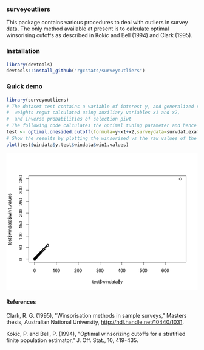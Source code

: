 <!-- README.md is generated from README.Rmd. Please edit that file -->
### surveyoutliers

This package contains various procedures to deal with outliers in survey data. The only method available at present is to calculate optimal winsorising cutoffs as described in Kokic and Bell (1994) and Clark (1995).

### Installation

``` r
library(devtools)
devtools::install_github("rgcstats/surveyoutliers")
```

### Quick demo

``` r
library(surveyoutliers)
# The dataset test contains a variable of interest y, and generalized regression
#  weights regwt calculated using auxiliary variables x1 and x2,
#  and inverse probabilities of selection piwt
# The following code calculates the optimal tuning parameter and hence winsorised values.
test <- optimal.onesided.cutoff(formula=y~x1+x2,surveydata=survdat.example)
# Show the results by plotting the winsorised vs the raw values of the variable of interest:
plot(test$windata$y,test$windata$win1.values)
```

![](README-unnamed-chunk-2-1.png)

#### References

Clark, R. G. (1995), "Winsorisation methods in sample surveys," Masters thesis, Australian National University, <http://hdl.handle.net/10440/1031>.

Kokic, P. and Bell, P. (1994), "Optimal winsorizing cutoffs for a stratified finite population estimator," J. Off. Stat., 10, 419-435.
